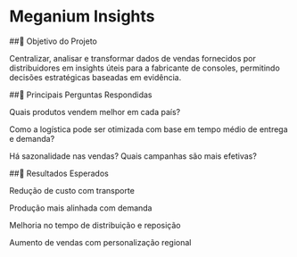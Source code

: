 # Meganium Insights

##🔹 Objetivo do Projeto

Centralizar, analisar e transformar dados de vendas fornecidos por distribuidores em insights úteis para a fabricante de consoles, permitindo decisões estratégicas baseadas em evidência.

##🔹 Principais Perguntas Respondidas

Quais produtos vendem melhor em cada país?

Como a logística pode ser otimizada com base em tempo médio de entrega e demanda?

Há sazonalidade nas vendas? Quais campanhas são mais efetivas?

##🔹 Resultados Esperados

Redução de custo com transporte

Produção mais alinhada com demanda

Melhoria no tempo de distribuição e reposição

Aumento de vendas com personalização regional

